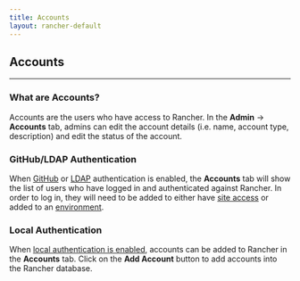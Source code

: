 ```yaml
---
title: Accounts
layout: rancher-default
---
```


## Accounts
---

### What are Accounts?

Accounts are the users who have access to Rancher. In the **Admin** -> **Accounts** tab, admins can edit the account details (i.e. name, account type, description) and edit the status of the account. 

### GitHub/LDAP Authentication

When [GitHub]({{site.baseurl}}/rancher/configuration/access-control/#github) or [LDAP]({{site.baseurl}}/rancher/configuration/access-control/#ldap) authentication is enabled, the **Accounts** tab will show the list of users who have logged in and authenticated against Rancher. In order to log in, they will need to be added to either have [site access]({{site.baseurl}}/rancher/configuration/access-control/#site-access) or added to an [environment]({{site.baseurl}}/rancher/configuration/environments/). 

### Local Authentication

When [local authentication is enabled]({{site.baseurl}}/rancher/configuration/access-control/#local-authentication), accounts can be added to Rancher in the **Accounts** tab. Click on the **Add Account** button to add accounts into the Rancher database. 
